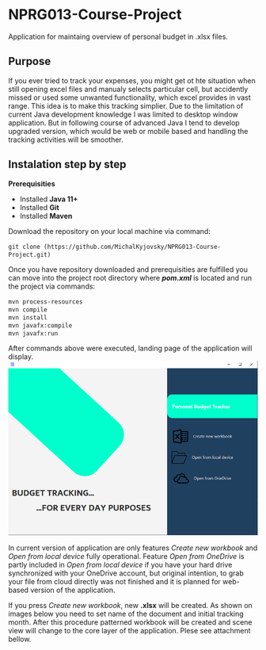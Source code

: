 # NPRG013-Course-Project
Application for maintaing overview of personal budget in .xlsx files. 

## Purpose 
If you ever tried to track your expenses, you might get ot hte situation when still opening excel files 
and manualy selects particular cell, but accidently missed or used some unwanted functionality, which excel
provides in vast range. This idea is to make this tracking simplier. Due to the limitation of current Java
development knowledge I was limited to desktop window application. But in following course of advanced Java I 
tend to develop upgraded version, which would be web or mobile based and handling the tracking activities will
be smoother.


## Instalation step by step
**Prerequisities** 
- Installed **Java 11+**
- Installed **Git**
- Installed **Maven**

Download the repository on your local machine via command:
  ```
  git clone (https://github.com/MichalKyjovsky/NPRG013-Course-Project.git)
  ```
Once you have repository downloaded and prerequisities are fulfilled
you can move into the project root directory where ***pom.xml*** is located
and run the project via commands:
  ```
  mvn process-resources
  mvn compile
  mvn install
  mvn javafx:compile
  mvn javafx:run
  ```
  
After commands above were executed, landing page of the application will display.  
![Landing page](./Documentation/LandingPage.PNG)

In current version of application are only features *Create new workbook* and *Open from local device* fully operational. 
Feature *Open from OneDrive* is partly included in *Open from local device* if you have your hard drive synchronized with 
your OneDrive account, but original intention, to grab your file from cloud directly was not finished and it is planned for 
web-based version of the application. 

If you press *Create new workbook*, new **.xlsx** will be created. As shown on images below you need to set name of the document
and initial tracking month. After this procedure patterned workbook will be created and scene view will change to the core layer 
of the application. Plese see attachment bellow. 
  
  
  
